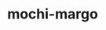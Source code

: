 ---
title: "mochi-margo"
layout: cache
categories: [package, v0.21.0]
meta: {"versions": ["0.14.1"], "compilers": ["gcc@=11.1.0", "gcc@=11.4.0", "gcc@=9.4.0", "oneapi@=2023.2.0"], "oss": ["ubuntu20.04"], "platforms": ["linux"], "targets": ["neoverse_v1", "ppc64le", "x86_64_v3"], "stacks": ["data-vis-sdk", "e4s", "e4s-neoverse_v1", "e4s-oneapi", "e4s-power", "root"], "num_specs": 7, "num_specs_by_stack": {"e4s-neoverse_v1": 1, "root": 7, "e4s-power": 1, "data-vis-sdk": 2, "e4s": 2, "e4s-oneapi": 1}}
spec_details: [{"hash": "7kg5qmcn4riysapaignth3yuinf2xbvj", "compiler": "gcc@=11.4.0", "versions": ["0.14.1"], "os": "ubuntu20.04", "platform": "linux", "target": "neoverse_v1", "variants": ["build_system=autotools"], "stacks": ["e4s-neoverse_v1", "root"], "size": "-", "tarball": "https://binaries.spack.io/releases/v0.21.0/build_cache/linux-ubuntu20.04-neoverse_v1/gcc-11.4.0/mochi-margo-0.14.1/linux-ubuntu20.04-neoverse_v1-gcc-11.4.0-mochi-margo-0.14.1-7kg5qmcn4riysapaignth3yuinf2xbvj.spack"}, {"hash": "dvxeukzq7e3jsopwfmoiz25k65iuhyfj", "compiler": "gcc@=9.4.0", "versions": ["0.14.1"], "os": "ubuntu20.04", "platform": "linux", "target": "ppc64le", "variants": ["build_system=autotools"], "stacks": ["root", "e4s-power"], "size": "-", "tarball": "https://binaries.spack.io/releases/v0.21.0/build_cache/linux-ubuntu20.04-ppc64le/gcc-9.4.0/mochi-margo-0.14.1/linux-ubuntu20.04-ppc64le-gcc-9.4.0-mochi-margo-0.14.1-dvxeukzq7e3jsopwfmoiz25k65iuhyfj.spack"}, {"hash": "kgz4fe2yv7xslzrhhheyzhl7y6rxwemb", "compiler": "gcc@=11.1.0", "versions": ["0.14.1"], "os": "ubuntu20.04", "platform": "linux", "target": "x86_64_v3", "variants": ["build_system=autotools"], "stacks": ["root", "data-vis-sdk"], "size": "-", "tarball": "https://binaries.spack.io/releases/v0.21.0/build_cache/linux-ubuntu20.04-x86_64_v3/gcc-11.1.0/mochi-margo-0.14.1/linux-ubuntu20.04-x86_64_v3-gcc-11.1.0-mochi-margo-0.14.1-kgz4fe2yv7xslzrhhheyzhl7y6rxwemb.spack"}, {"hash": "auwivts7pg7tqpppmfngycoeu76ryegl", "compiler": "gcc@=11.1.0", "versions": ["0.14.1"], "os": "ubuntu20.04", "platform": "linux", "target": "x86_64_v3", "variants": ["build_system=autotools"], "stacks": ["root", "data-vis-sdk"], "size": "-", "tarball": "https://binaries.spack.io/releases/v0.21.0/build_cache/linux-ubuntu20.04-x86_64_v3/gcc-11.1.0/mochi-margo-0.14.1/linux-ubuntu20.04-x86_64_v3-gcc-11.1.0-mochi-margo-0.14.1-auwivts7pg7tqpppmfngycoeu76ryegl.spack"}, {"hash": "6v2b45ee766d3vmgonqock3jf44rcpti", "compiler": "gcc@=11.4.0", "versions": ["0.14.1"], "os": "ubuntu20.04", "platform": "linux", "target": "x86_64_v3", "variants": ["build_system=autotools"], "stacks": ["e4s", "root"], "size": "-", "tarball": "https://binaries.spack.io/releases/v0.21.0/build_cache/linux-ubuntu20.04-x86_64_v3/gcc-11.4.0/mochi-margo-0.14.1/linux-ubuntu20.04-x86_64_v3-gcc-11.4.0-mochi-margo-0.14.1-6v2b45ee766d3vmgonqock3jf44rcpti.spack"}, {"hash": "yv6rawglephvef7yntgatcvwori2gqxh", "compiler": "gcc@=11.4.0", "versions": ["0.14.1"], "os": "ubuntu20.04", "platform": "linux", "target": "x86_64_v3", "variants": ["build_system=autotools"], "stacks": ["e4s", "root"], "size": "-", "tarball": "https://binaries.spack.io/releases/v0.21.0/build_cache/linux-ubuntu20.04-x86_64_v3/gcc-11.4.0/mochi-margo-0.14.1/linux-ubuntu20.04-x86_64_v3-gcc-11.4.0-mochi-margo-0.14.1-yv6rawglephvef7yntgatcvwori2gqxh.spack"}, {"hash": "lmt6oruhpfsvi56gmxma252b2jautrfc", "compiler": "oneapi@=2023.2.0", "versions": ["0.14.1"], "os": "ubuntu20.04", "platform": "linux", "target": "x86_64_v3", "variants": ["build_system=autotools"], "stacks": ["root", "e4s-oneapi"], "size": "-", "tarball": "https://binaries.spack.io/releases/v0.21.0/build_cache/linux-ubuntu20.04-x86_64_v3/oneapi-2023.2.0/mochi-margo-0.14.1/linux-ubuntu20.04-x86_64_v3-oneapi-2023.2.0-mochi-margo-0.14.1-lmt6oruhpfsvi56gmxma252b2jautrfc.spack"}]
---